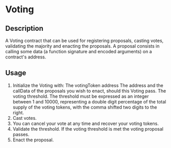 # Voting

## Description

A Voting contract that can be used for registering proposals, casting votes, validating the majority and enacting the proposals. A proposal consists in calling some data (a function signature and encoded arguments) on a contract's address.

## Usage

 1. Initialize the Voting with:
      The votingToken address
      The address and the callData of the proposals you wish to enact, should this Voting pass.
      The voting threshold. The threshold must be expressed as an integer between 1 and 10000, representing a double digit percentage of the total supply of the voting tokens, with the comma shifted two digits to the right.
 2. Cast votes.
 3. You can cancel your vote at any time and recover your voting tokens.
 4. Validate the threshold. If the voting threshold is met the voting proposal passes.
 5. Enact the proposal.
